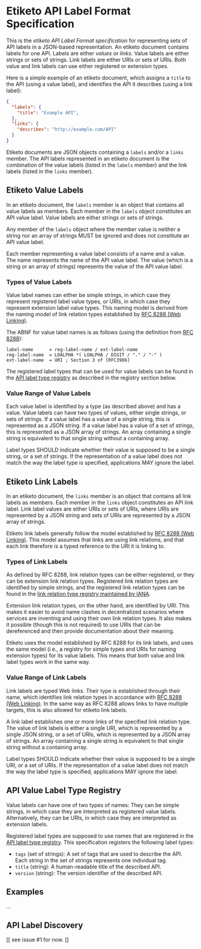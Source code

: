 # Etiketo API Label Format Specification

This is the *etiketo API Label Format specification* for representing sets of API labels in a JSON-based representation. An etiketo document contains labels for one API. Labels are either *values* or *links*. Value labels are either strings or sets of strings. Link labels are either URIs or sets of URIs. Both value and link labels can use either registered or extension types.

Here is a simple example of an etiketo document, which assigns a `title` to the API (using a value label), and identifies the API it describes (using a link label):

```json
{
  "labels": {
    "title": "Example API",
  },
  "links": {
    "describes": "http://example.com/API"
  }
}
```

Etiketo documents are JSON objects containing a `labels` and/or a `links` member. The API labels represented in an etiketo document is the combination of the value labels (listed in the `labels` member) and the link labels (listed in the `links` member).


## Etiketo Value Labels

In an etiketo document, the `labels` member is an object that contains all value labels as members. Each member in the `labels` object constitutes an API value label. Value labels are either strings or sets of strings.

Any member of the `labels` object where the member value is neither a string nor an array of strings MUST be ignored and does not constitute an API value label.

Each member representing a value label consists of a name and a value. The name represents the name of the API value label. The value (which is a string or an array of strings) represents the value of the API value label. 


### Types of Value Labels

Value label names can either be simple strings, in which case they represent registered label value types, or URIs, in which case they represent extension label value types. This naming model is derived from the naming model of link relation types established by [RFC 8288 (Web Linking)](https://tools.ietf.org/html/rfc8288).

The ABNF for value label names is as follows (using the definition from [RFC 8288](https://tools.ietf.org/html/rfc8288)):

```ABNF
label-name      = reg-label-name / ext-label-name
reg-label-name  = LOALPHA *( LOALPHA / DIGIT / "." / "-" )
ext-label-name  = URI ; Section 3 of [RFC3986]
```

The registered label types that can be used for value labels can be found in the [API label type registry](https://github.com/API-Labels/registry) as described in the registry section below.


### Value Range of Value Labels

Each value label is identified by a type (as described above) and has a value. Value labels can have two types of values, either single strings, or sets of strings. If a value label has a value of a single string, this is represented as a JSON string.  If a value label has a value of a set of strings, this is represented as a JSON array of strings. An array containing a single string is equivalent to that single string without a containing array.

Label types SHOULD indicate whether their value is supposed to be a single string, or a set of strings. If the representation of a value label does not match the way the label type is specified, applications MAY ignore the label.


## Etiketo Link Labels

In an etiketo document, the `links` member is an object that contains all link labels as members. Each member in the `links` object constitutes an API link label. Link label values are either URIs or sets of URIs, where URIs are represented by a JSON string and sets of URIs are represented by a JSON array of strings.

Etiketo link labels generally follow the model established by [RFC 8288 (Web Linking)](https://tools.ietf.org/html/rfc8288). This model assumes that links are using link relations, and that each link therefore is a typed reference to the URI it is linking to.


### Types of Link Labels

As defined by RFC 8288, link relation types can be either registered, or they can be extension link relation types. Registered link relation types are identified by simple strings, and the registered link relation types can be found in the [link relation type registry maintained by IANA](https://www.iana.org/assignments/link-relations/link-relations.xhtml).

Extension link relation types, on the other hand, are identified by URI. This makes it easier to avoid name clashes in decentralized scenarios where services are inventing and using their own link relation types. It also makes it possible (though this is not required) to use URIs that can be dereferenced and then provide documentation about their meaning.

Etiketo uses the model established by RFC 8288 for its link labels, and uses the same model (i.e., a registry for simple types and URIs for naming extension types) for its value labels. This means that both value and link label types work in the same way.


### Value Range of Link Labels

Link labels are typed Web links. Their type is established through their name, which identifies link relation types in accordance with [RFC 8288 (Web Linking)](https://tools.ietf.org/html/rfc8288). In the same way as RFC 8288 allows links to have multiple targets, this is also allowed for etiketo link labels.

A link label establishes one or more links of the specified link relation type. The value of link labels is either a single URI, which is represented by a single JSON string, or a set of URIs, which is represented by a JSON array of strings. An array containing a single string is equivalent to that single string without a containing array.

Label types SHOULD indicate whether their value is supposed to be a single URI, or a set of URIs. If the representation of a value label does not match the way the label type is specified, applications MAY ignore the label.


## API Value Label Type Registry

Value labels can have one of two types of names: They can be simple strings, in which case they are interpreted as registered value labels. Alternatively, they can be URIs, in which case they are interpreted as extension labels.

Registered label types are supposed to use names that are registered in the [API label type registry](https://github.com/API-Labels/registry). This specification registers the following label types:

- `tags` (set of strings): A set of tags that are used to describe the API. Each string in the set of strings represents one individual tag.
- `title` (string): A human-readable title of the described API.
- `version` (string): The version identifier of the described API.


## Examples

...


## API Label Discovery

[[ see issue #1 for now. ]]
